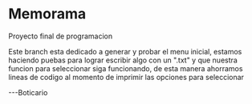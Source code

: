# Memorama
Proyecto final de programacion


Este branch esta dedicado a generar y probar el menu inicial, estamos haciendo puebas para lograr escribir algo con un ".txt"
y que nuestra funcion para seleccionar siga funcionando, de esta manera ahorramos lineas de codigo al momento de imprimir las opciones para 
seleccionar


---Boticario
